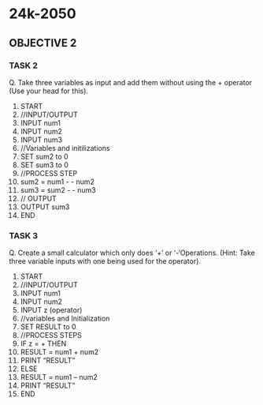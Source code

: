 # 24k-2050
## OBJECTIVE 2 
### TASK 2

Q. Take three variables as input and add them without using the + operator (Use your head for this).
1. START 
2. //INPUT/OUTPUT 
3. INPUT num1 
4. INPUT num2 
5. INPUT num3
6. //Variables and initilizations
7.  SET sum2 to 0 
8.  SET sum3 to 0
9. //PROCESS STEP
10. sum2 = num1 - - num2
11. sum3 = sum2 - - num3 
12. // OUTPUT
13.  OUTPUT sum3
14. END

### TASK 3 
Q. Create a small calculator which only does ‘+’ or ‘-‘Operations. (Hint: Take three variable inputs with one being used for the operator).
1. START 
2. //INPUT/OUTPUT 
3. INPUT num1 
4. INPUT num2 
5. INPUT z (operator)
6. //variables and Initialization 
7. SET RESULT to 0  
9. //PROCESS STEPS 
10. IF z = + THEN 
11.   RESULT = num1 + num2 
12.   PRINT “RESULT” 
13. ELSE  
14.   RESULT = num1 – num2  
15.   PRINT “RESULT” 
16. END
